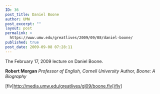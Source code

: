 ```yaml
---
ID: 36
post_title: Daniel Boone
author: UMW
post_excerpt: ""
layout: post
permalink: >
  https://www.umw.edu/greatlives/2009/09/08/daniel-boone/
published: true
post_date: 2009-09-08 07:28:11
---
```

The February 17, 2009 lecture on Daniel Boone.

<strong>Robert Morgan</strong>
<em>Professor of English, Cornell University</em>
Author, <em>Boone: A Biography</em>

[flv]http://media.umw.edu/greatlives/gl09/boone.flv[/flv]